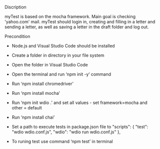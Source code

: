 Discription

myTest is based on the mocha framework. 
Main goal is checking 'yahoo.com' mail. 
myTest should login in, creating and filling in a letter and sending a letter, as well as saving a letter in the draft folder and log out.


Precondition

 - Node.js and Visual Studio Code should be installed 
 - Create a folder in directory in your file system               
 - Open the folder in Visual Studio Code
 - Open the terminal and run ‘npm init -y’ command       
 - Run ‘npm install chromedriver’
 - Run ‘npm install mocha’
 - Run ‘npm init wdio .’ and set all values - set framework=mocha and other = default
 - Run ‘npm install chai’
 - Set a path to execute tests in package.json file to 
"scripts": {
    "test": "wdio wdio.conf.js",
    "wdio": "wdio run wdio.conf.js"
  },                                                                                          

- To runing test use command ‘npm test’ in terminal


 
